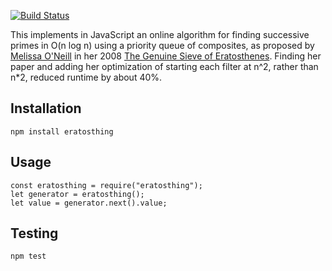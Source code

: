 [![Build Status](https://travis-ci.org/bluej100/eratosthing.svg?branch=master)](https://travis-ci.org/bluej100/eratosthing)

This implements in JavaScript an online algorithm for finding successive primes in O(n log n) using a priority queue of composites, as proposed by [Melissa O'Neill](https://www.cs.hmc.edu/~oneill/index.html) in her 2008 [The Genuine Sieve of Eratosthenes](http://www.cs.hmc.edu/~oneill/papers/Sieve-JFP.pdf). Finding her paper and adding her optimization of starting each filter at n^2, rather than n\*2, reduced runtime by about 40%.

Installation
------------

```
npm install eratosthing
```

Usage
-----

```
const eratosthing = require("eratosthing");
let generator = eratosthing();
let value = generator.next().value;
```

Testing
-------

```
npm test
```
